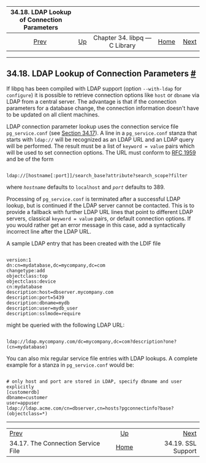 <!--?xml version="1.0" encoding="UTF-8" standalone="no"?-->

|             34.18. LDAP Lookup of Connection Parameters            |                                                  |                               |                                                       |                                              |
| :----------------------------------------------------------------: | :----------------------------------------------- | :---------------------------: | ----------------------------------------------------: | -------------------------------------------: |
| [Prev](libpq-pgservice.html "34.17. The Connection Service File")  | [Up](libpq.html "Chapter 34. libpq — C Library") | Chapter 34. libpq — C Library | [Home](index.html "PostgreSQL 17devel Documentation") |  [Next](libpq-ssl.html "34.19. SSL Support") |

***

## 34.18. LDAP Lookup of Connection Parameters [#](#LIBPQ-LDAP)

[]()

If libpq has been compiled with LDAP support (option `--with-ldap` for `configure`) it is possible to retrieve connection options like `host` or `dbname` via LDAP from a central server. The advantage is that if the connection parameters for a database change, the connection information doesn't have to be updated on all client machines.

LDAP connection parameter lookup uses the connection service file `pg_service.conf` (see [Section 34.17](libpq-pgservice.html "34.17. The Connection Service File")). A line in a `pg_service.conf` stanza that starts with `ldap://` will be recognized as an LDAP URL and an LDAP query will be performed. The result must be a list of `keyword = value` pairs which will be used to set connection options. The URL must conform to [RFC 1959](https://tools.ietf.org/html/rfc1959) and be of the form

```

ldap://[hostname[:port]]/search_base?attribute?search_scope?filter
```

where *`hostname`* defaults to `localhost` and *`port`* defaults to 389.

Processing of `pg_service.conf` is terminated after a successful LDAP lookup, but is continued if the LDAP server cannot be contacted. This is to provide a fallback with further LDAP URL lines that point to different LDAP servers, classical `keyword = value` pairs, or default connection options. If you would rather get an error message in this case, add a syntactically incorrect line after the LDAP URL.

A sample LDAP entry that has been created with the LDIF file

```

version:1
dn:cn=mydatabase,dc=mycompany,dc=com
changetype:add
objectclass:top
objectclass:device
cn:mydatabase
description:host=dbserver.mycompany.com
description:port=5439
description:dbname=mydb
description:user=mydb_user
description:sslmode=require
```

might be queried with the following LDAP URL:

```

ldap://ldap.mycompany.com/dc=mycompany,dc=com?description?one?(cn=mydatabase)
```

You can also mix regular service file entries with LDAP lookups. A complete example for a stanza in `pg_service.conf` would be:

```

# only host and port are stored in LDAP, specify dbname and user explicitly
[customerdb]
dbname=customer
user=appuser
ldap://ldap.acme.com/cn=dbserver,cn=hosts?pgconnectinfo?base?(objectclass=*)
```

***

|                                                                    |                                                       |                                              |
| :----------------------------------------------------------------- | :---------------------------------------------------: | -------------------------------------------: |
| [Prev](libpq-pgservice.html "34.17. The Connection Service File")  |    [Up](libpq.html "Chapter 34. libpq — C Library")   |  [Next](libpq-ssl.html "34.19. SSL Support") |
| 34.17. The Connection Service File                                 | [Home](index.html "PostgreSQL 17devel Documentation") |                           34.19. SSL Support |
